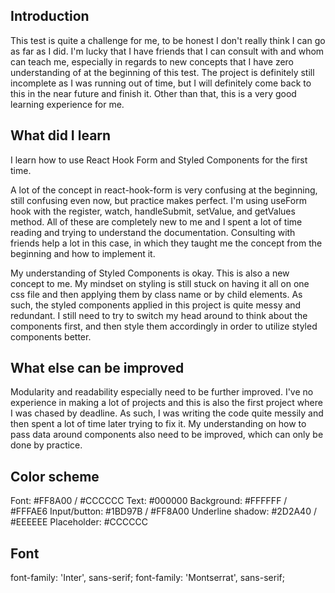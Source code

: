 ## Introduction

This test is quite a challenge for me, to be honest I don't really think I can go as far as I did. I'm lucky that I have friends that I can consult with and whom can teach me, especially in regards to new concepts that I have zero understanding of at the beginning of this test. The project is definitely still incomplete as I was running out of time, but I will definitely come back to this in the near future and finish it. Other than that, this is a very good learning experience for me.

## What did I learn

I learn how to use React Hook Form and Styled Components for the first time.

A lot of the concept in react-hook-form is very confusing at the beginning, still confusing even now, but practice makes perfect.
I'm using useForm hook with the register, watch, handleSubmit, setValue, and getValues method. All of these are completely new to me and I spent a lot of time reading and trying to understand the documentation. Consulting with friends help a lot in this case, in which they taught me the concept from the beginning and how to implement it.

My understanding of Styled Components is okay. This is also a new concept to me. My mindset on styling is still stuck on having it all on one css file and then applying them by class name or by child elements. As such, the styled components applied in this project is quite messy and redundant. I still need to try to switch my head around to think about the components first, and then style them accordingly in order to utilize styled components better.

## What else can be improved

Modularity and readability especially need to be further improved. I've no experience in making a lot of projects and this is also the first project where I was chased by deadline. As such, I was writing the code quite messily and then spent a lot of time later trying to fix it. My understanding on how to pass data around components also need to be improved, which can only be done by practice.

## Color scheme

Font: #FF8A00 / #CCCCCC
Text: #000000
Background: #FFFFFF / #FFFAE6
Input/button: #1BD97B / #FF8A00
Underline shadow: #2D2A40 / #EEEEEE
Placeholder: #CCCCCC

## Font

font-family: 'Inter', sans-serif;
font-family: 'Montserrat', sans-serif;
